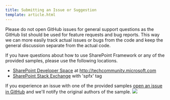 ```yaml
---
title: Submitting an Issue or Suggestion
template: article.html
---
```


Please do not open GitHub issues for general support questions as the GitHub list should be used for feature requests and bug reports. This way we can more easily track actual issues or bugs from the code and keep the general discussion separate from the actual code.

If you have questions about how to use SharePoint Framework or any of the provided samples, please use the following locations.

* [SharePoint Developer Space](http://aka.ms/SPPnP-Community) at http://techcommunity.microsoft.com
* [SharePoint Stack Exchange](http://sharepoint.stackexchange.com/) with 'spfx' tag

If you experience an issue with one of the provided samples [open an issue in GitHub](https://github.com/SharePoint/mgt-samples/issues) and we'll notify the original authors of the sample.
<img src="https://pnptelemetry.azurewebsites.net/mgt-samples/docs/contributing/issues" />